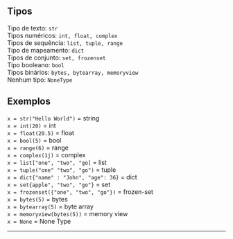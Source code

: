## Tipos

Tipo de texto: `str`  
Tipos numéricos: `int, float, complex`  
Tipos de sequência: `list, tuple, range`  
Tipo de mapeamento: `dict`  
Tipos de conjunto: `set, frozenset`  
Tipo booleano: `bool`  
Tipos binários: `bytes, bytearray, memoryview`  
Nenhum tipo: `NoneType`  
## Exemplos

`x = str("Hello World")` = string  
`x = int(20)` = int   	
`x = float(20.5)` = float   
`x = bool(5)` = bool  
`x = range(6)` = range   
`x = complex(1j)` = complex  
`x = list["one", "two", "go]` = list  
`x = tuple("one" "two", "go")` = tuple  
`x = dict{"name" : "John", "age": 36}` = dict     	
`x = set{apple", "two", "go"}` = set  
`x = frozenset({"one", "two", "go"})` = frozen-set  
`x = bytes(5)` = bytes  
`x = bytearray(5)` = byte array  
`x = memoryview(bytes(5))` = memory view  
`x = None` = None Type  

___
